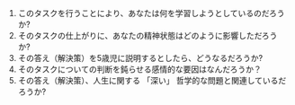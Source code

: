 1. このタスクを行うことにより、あなたは何を学習しようとしているのだろうか?
2. そのタスクの仕上がりに、あなたの精神状態はどのように影響しただろうか?
3. その答え（解決策）を5歳児に説明するとしたら、どうなるだろうか?
4. そのタスクについての判断を鈍らせる感情的な要因はなんだろうか？
5. その答え（解決策）、人生に関する 「深い」 哲学的な問題と関連しているだろうか?
